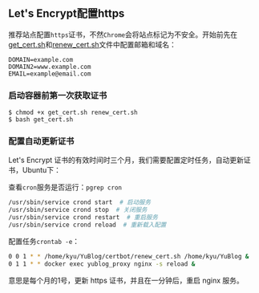 ## Let's Encrypt配置https

推荐站点配置`https`证书，不然`Chrome`会将站点标记为不安全。开始前先在[get_cert.sh](get_cert.sh)和[renew_cert.sh](renew_cert.sh)文件中配置邮箱和域名：

```
DOMAIN=example.com
DOMAIN2=www.example.com
EMAIL=example@email.com
```

### 启动容器前第一次获取证书

```
$ chmod +x get_cert.sh renew_cert.sh
$ bash get_cert.sh
```

### 配置自动更新证书

Let's Encrypt 证书的有效时间时三个月，我们需要配置定时任务，自动更新证书，Ubuntu下：

查看`cron`服务是否运行：`pgrep cron`

```bash
/usr/sbin/service crond start  # 启动服务 
/usr/sbin/service crond stop  # 关闭服务 
/usr/sbin/service crond restart  # 重启服务 
/usr/sbin/service crond reload  # 重新载入配置
```

配置任务`crontab -e`：

```bash
0 0 1 * * /home/kyu/YuBlog/certbot/renew_cert.sh /home/kyu/YuBlog &
0 1 1 * * docker exec yublog_proxy nginx -s reload &
```

意思是每个月的1号，更新 https 证书，并且在一分钟后，重启 nginx 服务。

